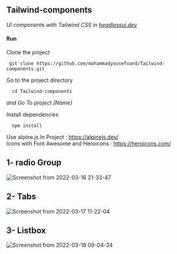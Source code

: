 ## Tailwind-components

*UI components with Tailwind CSS in [headlessui.dev](https://headlessui.dev/)*

#### Run

Clone the project

     git clone https://github.com/mohammadyousefvand/Tailwind-components.git

Go to the project directory

      cd Tailwind-components
*and Go To project [Name]*

Install dependencies

      npm install
      
Use alpine.js In Project : https://alpinejs.dev/
<br/>
Icons with Font Awesome and Heroicons : https://heroicons.com/

## 1- radio Group

![Screenshot from 2022-03-16 21-33-47](https://user-images.githubusercontent.com/91375726/158657737-8d2c632f-a8ba-4591-a042-9b5ca09f5dda.png)

## 2- Tabs

![Screenshot from 2022-03-17 11-22-04](https://user-images.githubusercontent.com/91375726/158762602-1c541454-ac91-4456-87ad-6f9bd0dcd9dd.png)

## 3- Listbox

![Screenshot from 2022-03-18 09-04-34](https://user-images.githubusercontent.com/91375726/158943865-1833152c-7274-4b9f-9438-e5437b997c02.png)

